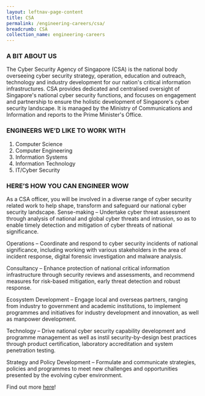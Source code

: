 ```yaml
---
layout: leftnav-page-content
title: CSA
permalink: /engineering-careers/csa/
breadcrumb: CSA
collection_name: engineering-careers
---
```


### A BIT ABOUT US

The Cyber Security Agency of Singapore (CSA) is the national body overseeing cyber security strategy, operation, education and outreach, technology and industry development for our nation's critical information infrastructures. CSA provides dedicated and centralised oversight of Singapore's national cyber security functions, and focuses on engagement and partnership to ensure the holistic development of Singapore's cyber security landscape. It is managed by the Ministry of Communications and Information and reports to the Prime Minister's Office.

### ENGINEERS WE’D LIKE TO WORK WITH

1.	Computer Science
2.	Computer Engineering
3.	Information Systems
4.	Information Technology
5.	IT/Cyber Security

### HERE’S HOW YOU CAN ENGINEER WOW

As a CSA officer, you will be involved in a diverse range of cyber security related work to help shape, transform and safeguard our national cyber security landscape.
Sense-making – Undertake cyber threat assessment through analysis of national and global cyber threats and intrusion, so as to enable timely detection and mitigation of cyber threats of national significance.

Operations – Coordinate and respond to cyber security incidents of national significance, including working with various stakeholders in the area of incident response, digital forensic investigation and malware analysis.

Consultancy – Enhance protection of national critical information infrastructure through security reviews and assessments, and recommend measures for risk-based mitigation, early threat detection and robust response.

Ecosystem Development – Engage local and overseas partners, ranging from industry to government and academic institutions, to implement programmes and initiatives for industry development and innovation, as well as manpower development.

Technology – Drive national cyber security capability development and programme management as well as instil security-by-design best practices through product certification, laboratory accreditation and system penetration testing.

Strategy and Policy Development – Formulate and communicate strategies, policies and programmes to meet new challenges and opportunities presented by the evolving cyber environment.

Find out more [here](https://www.csa.gov.sg/careers/job-opportunities)!
